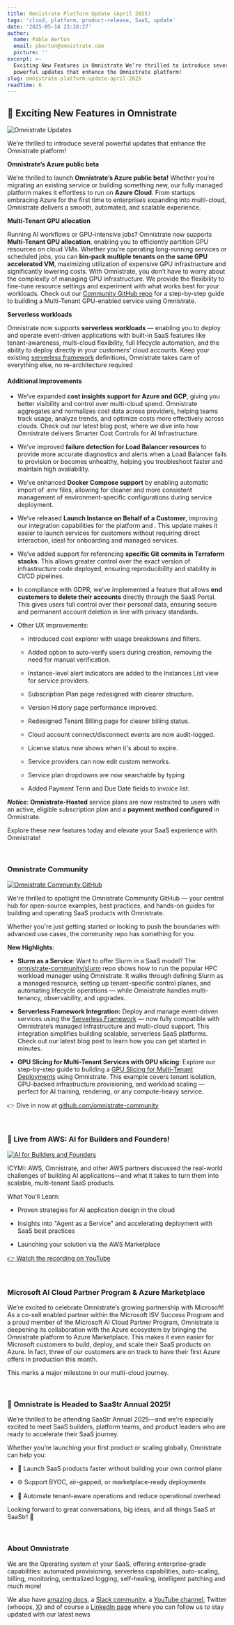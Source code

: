 ```yaml
---
title: Omnistrate Platform Update (April 2025)
tags: 'cloud, platform, product-release, SaaS, update'
date: '2025-05-14 23:38:27'
author:
  name: Pablo Berton
  email: pberton@omnistrate.com
  picture: ''
excerpt: >-
  Exciting New Features in Omnistrate We’re thrilled to introduce several
  powerful updates that enhance the Omnistrate platform!
slug: omnistrate-platform-update-april-2025
readTime: 6
---
```



## 🚀 Exciting New Features in Omnistrate


![Omnistrate Updates](https://mcusercontent.com/08ffbac64293e1abc50999571/images/f3f6bfb5-6cdc-0071-da51-c7189b5b90c2.png)

We’re thrilled to introduce several powerful updates that enhance the Omnistrate platform!

**Omnistrate’s Azure public beta**

We’re thrilled to launch **Omnistrate’s Azure public beta!** Whether you’re migrating an existing service or building something new, our fully managed platform makes it effortless to run on **Azure Cloud**. From startups embracing Azure for the first time to enterprises expanding into multi-cloud, Omnistrate delivers a smooth, automated, and scalable experience.

**Multi-Tenant GPU allocation**

Running AI workflows or GPU-intensive jobs? Omnistrate now supports **Multi-Tenant GPU allocation**, enabling you to efficiently partition GPU resources on cloud VMs. Whether you’re operating long-running services or scheduled jobs, you can **bin-pack multiple tenants on the same GPU accelerated VM**, maximizing utilization of expensive GPU infrastructure and significantly lowering costs. With Omnistrate, you don’t have to worry about the complexity of managing GPU infrastructure. We provide the flexibility to fine-tune resource settings and experiment with what works best for your workloads. Check out our [Community GitHub repo](https://github.com/omnistrate-community/gpu-slicing-example) for a step-by-step guide to building a Multi-Tenant GPU-enabled service using Omnistrate.

**Serverless workloads**

Omnistrate now supports **serverless workloads** — enabling you to deploy and operate event-driven applications with built-in SaaS features like tenant-awareness, multi-cloud flexibility, full lifecycle automation, and the ability to deploy directly in your customers’ cloud accounts. Keep your existing [serverless framework](https://github.com/serverless/serverless) definitions, Omnistrate takes care of everything else, no re-architecture required


#### Additional Improvements


- We’ve expanded **cost insights support for Azure and GCP**, giving you better visibility and control over multi-cloud spend. Omnistrate aggregates and normalizes cost data across providers, helping teams track usage, analyze trends, and optimize costs more effectively across clouds. Check out our latest blog post, where we dive into how Omnistrate delivers Smarter Cost Controls for AI Infrastructure.

- We’ve improved **failure detection for Load Balancer resources** to provide more accurate diagnostics and alerts when a Load Balancer fails to provision or becomes unhealthy, helping you troubleshoot faster and maintain high availability.

- We’ve enhanced **Docker Compose support** by enabling automatic import of .env files, allowing for cleaner and more consistent management of environment-specific configurations during service deployment.

- We’ve released **Launch Instance on Behalf of a Customer**, improving our integration capabilities for the platform and .  This update makes it easier to launch services for customers without requiring direct interaction, ideal for onboarding and managed services.

- We’ve added support for referencing **specific Git commits in Terraform stacks**. This allows greater control over the exact version of infrastructure code deployed, ensuring reproducibility and stability in CI/CD pipelines.

- In compliance with GDPR, we’ve implemented a feature that allows **end customers to delete their accounts** directly through the SaaS Portal. This gives users full control over their personal data, ensuring secure and permanent account deletion in line with privacy standards.

- Other UX improvements:

  - Introduced cost explorer with usage breakdowns and filters.

  - Added option to auto-verify users during creation, removing the need for manual verification.

  - Instance-level alert indicators are added to the Instances List view for service providers.

  - Subscription Plan page redesigned with clearer structure.

  - Version History page performance improved.

  - Redesigned Tenant Billing page for clearer billing status.

  - Cloud account connect/disconnect events are now audit-logged.

  - License status now shows when it's about to expire.

  - Service providers can now edit custom networks.

  - Service plan dropdowns are now searchable by typing

  - Added Payment Term and Due Date fields to invoice list.

***Notice***: **Omnistrate-Hosted** service plans are now restricted to users with an active, eligible subscription plan and a **payment method configured** in Omnistrate.

Explore these new features today and elevate your SaaS experience with Omnistrate!

<br/>


### Omnistrate Community


[![Omnistrate Community GitHub](https://mcusercontent.com/08ffbac64293e1abc50999571/images/be2f07a3-a02e-58c0-f9be-ca706a3a0958.png)](https://www.youtube.com/live/v3qEqlf64SM)

We're thrilled to spotlight the Omnistrate Community GitHub — your central hub for open-source examples, best practices, and hands-on guides for building and operating SaaS products with Omnistrate.

Whether you're just getting started or looking to push the boundaries with advanced use cases, the community repo has something for you.

**New Highlights**:

- **Slurm as a Service**: Want to offer Slurm in a SaaS model? The [omnistrate-community/slurm](https://github.com/omnistrate-community/slurm) repo shows how to run the popular HPC workload manager using Omnistrate. It walks through defining Slurm as a managed resource, setting up tenant-specific control planes, and automating lifecycle operations — while Omnistrate handles multi-tenancy, observability, and upgrades.

- **Serverless Framework Integration:** Deploy and manage event-driven services using the [Serverless Framework](https://github.com/omnistrate-community/serverless-framework) — now fully compatible with Omnistrate’s managed infrastructure and multi-cloud support. This integration simplifies building scalable, serverless SaaS platforms. Check out our latest blog post to learn how you can get started in minutes.

- **GPU Slicing for Multi-Tenant Services with GPU slicing**: Explore our step-by-step guide to building a [GPU Slicing for Multi-Tenant Deployments](https://github.com/omnistrate-community/gpu-slicing-example) using Omnistrate. This example covers tenant isolation, GPU-backed infrastructure provisioning, and workload scaling — perfect for AI training, rendering, or any compute-heavy service.

👉 Dive in now at [github.com/omnistrate-community](https://github.com/omnistrate-community)

<br/>


### 🎥 Live from AWS: AI for Builders and Founders!


[![AI for Builders and Founders](https://mcusercontent.com/08ffbac64293e1abc50999571/images/b16dd448-0492-0312-1bf5-3cd37a11f0a2.jpg)](https://www.youtube.com/live/v3qEqlf64SM)

ICYMI: AWS, Omnistrate, and other AWS partners discussed the real-world challenges of building AI applications—and what it takes to turn them into scalable, multi-tenant SaaS products.

What You'll Learn:

  - Proven strategies for AI application design in the cloud

  - Insights into "Agent as a Service" and accelerating deployment with SaaS best practices

  - Launching your solution via the AWS Marketplace

[👉 Watch the recording on YouTube](https://www.youtube.com/live/v3qEqlf64SM)

<br/>


### Microsoft AI Cloud Partner Program & Azure Marketplace


We’re excited to celebrate Omnistrate’s growing partnership with Microsoft! As a co-sell enabled partner within the Microsoft ISV Success Program and a proud member of the Microsoft AI Cloud Partner Program, Omnistrate is deepening its collaboration with the Azure ecosystem by bringing the Omnistrate platform to Azure Marketplace. This makes it even easier for Microsoft customers to build, deploy, and scale their SaaS products on Azure. In fact, three of our customers are on track to have their first Azure offers in production this month.

This marks a major milestone in our multi-cloud journey.

<br/>


### 🚀 Omnistrate is Headed to SaaStr Annual 2025!


We’re thrilled to be attending SaaStr Annual 2025—and we’re especially excited to meet SaaS builders, platform teams, and product leaders who are ready to accelerate their SaaS journey.

Whether you’re launching your first product or scaling globally, Omnistrate can help you:

- 🚀 Launch SaaS products faster without building your own control plane

- 🌐 Support BYOC, air-gapped, or marketplace-ready deployments

- 🤖 Automate tenant-aware operations and reduce operational overhead

Looking forward to great conversations, big ideas, and all things SaaS at SaaStr! 💬

<br/>


### About Omnistrate


We are the Operating system of your SaaS, offering enterprise-grade capabilities: automated provisioning, serverless capabilities, auto-scaling, billing, monitoring, centralized logging, self-healing, intelligent patching and much more!

We also have [amazing docs][9], a [Slack community][10], a [YouTube channel][11], Twitter (whoops, [X][12]) and of course a [LinkedIn page][13] where you can follow us to stay updated with our latest news

  [9]: http://docs.omnistrate.com
  [10]: https://join.slack.com/t/cloudnative-u5h1399/shared_invite/zt-1qf3cgi37-lCV1vKJlrBioqGuVjKBtyw
  [11]: https://www.youtube.com/@omnistrate
  [12]: https://twitter.com/omnistrate
  [13]: https://www.linkedin.com/company/omnistrate/

